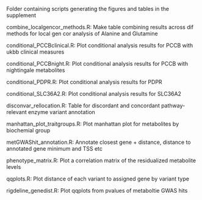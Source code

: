 Folder containing scripts generating the figures and tables in the supplement

combine_localgencor_methods.R: Make table combining results across dif methods for local gen cor analysis of Alanine and Glutamine

conditional_PCCBclinical.R: Plot conditional analysis results for PCCB with ukbb clinical measures

conditional_PCCBnight.R: Plot conditional analysis results for PCCB with nightingale metabolites

conditional_PDPR.R: Plot conditional analysis results for PDPR

conditional_SLC36A2.R: Plot conditional analysis results for SLC36A2

disconvar_rellocation.R: Table for discordant and concordant pathway-relevant enzyme variant annotation

manhattan_plot_traitgroups.R: Plot manhattan plot for metabolites by biochemial group

metGWAShit_annotation.R: Annotate closest gene + distance, distance to annotated gene minimum and TSS etc

phenotype_matrix.R: Plot a correlation matrix of the residualized metabolite levels

qqplots.R: Plot distance of each variant to assigned gene by variant type

rigdeline_genedist.R: Plot qqplots from pvalues of metaboltie GWAS hits
